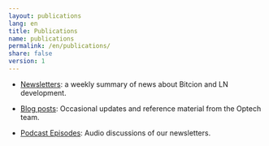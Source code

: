 ```yaml
---
layout: publications
lang: en
title: Publications
name: publications
permalink: /en/publications/
share: false
version: 1
---
```

- [Newsletters][]: a weekly summary of news about Bitcion and LN
  development.

- [Blog posts][]: Occasional updates and reference material
  from the Optech team.

- [Podcast Episodes][]: Audio discussions of our newsletters.

[blog posts]: /en/blog/
[newsletters]: /en/newsletters/
[podcast episodes]: /en/podcast/
